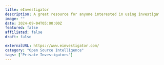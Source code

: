 ```yaml
---
title: eInvestigator
description: A great resource for anyone interested in using investigative search tools, OSINT, and public databases to uncover data and information.
image: ""
date: 2024-09-04T05:00:00Z
featured: false
affiliated: false
draft: false

externalURL: https://www.einvestigator.com/
category: "Open Source Intelligence"
tags: ["Private Investigators"]
---
```

